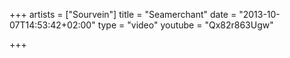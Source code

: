+++
artists = ["Sourvein"]
title = "Seamerchant"
date = "2013-10-07T14:53:42+02:00"
type = "video"
youtube = "Qx82r863Ugw"

+++
